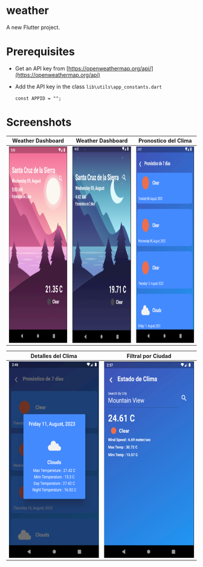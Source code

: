# weather

A new Flutter project.

# Prerequisites

- Get an API key from [https://openweathermap.org/api/](https://openweathermap.org/api)
- Add the API key in the class `lib\utils\app_constants.dart` 

  ````
  const APPID = "";
  ````

# Screenshots

| Weather Dashboard                               | Weather Dashboard                               |Pronostico del Clima                             |
|-------------------------------------------------|-------------------------------------------------|-------------------------------------------------|
| <img src="https://github.com/JorgeFigueroa626/datos_climas_flutter/blob/main/images/dias.png" height="520"> | <img src="https://github.com/JorgeFigueroa626/datos_climas_flutter/blob/main/images/portada1.png" height="520"> | <img src="https://github.com/JorgeFigueroa626/datos_climas_flutter/blob/main/images/pronostico.png" height="520"> |

 |Detalles del Clima                               | Filtral por Ciudad                              |
 |-------------------------------------------------|-------------------------------------------------|
 | <img src="https://github.com/JorgeFigueroa626/datos_climas_flutter/blob/main/images/detalles.png" height="520"> | <img src="https://github.com/JorgeFigueroa626/datos_climas_flutter/blob/main/images/busquedad.png" height="520"> |
